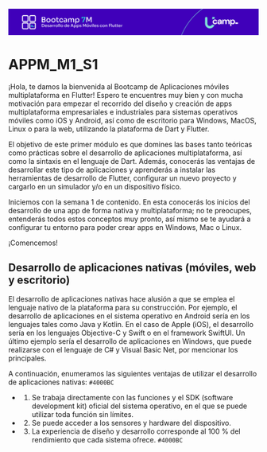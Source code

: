 ![Banner](https://github.com/U-Camp/APPM_M1_S1/blob/main/imagenes/Banner_APPM.png?raw=true)

# APPM_M1_S1
¡Hola, te damos la bienvenida al Bootcamp de Aplicaciones móviles multiplataforma en Flutter! 
Espero te encuentres muy bien y con mucha motivación para empezar el recorrido del diseño y creación de apps multiplataforma empresariales e industriales para sistemas operativos móviles como iOS y Android, así como de escritorio para Windows, MacOS, Linux o para la web, utilizando la plataforma de Dart y Flutter.

El objetivo de este primer módulo es que domines las bases tanto teóricas como prácticas sobre el desarrollo de aplicaciones multiplataforma, así como la sintaxis en el lenguaje de Dart. Además, conocerás las ventajas de desarrollar este tipo de aplicaciones y aprenderás a instalar las herramientas de desarrollo de Flutter, configurar un nuevo proyecto y cargarlo en un simulador y/o en un dispositivo físico.

Iniciemos con la semana 1 de contenido. En esta conocerás los inicios del desarrollo de una app de forma nativa y multiplataforma; no te preocupes, entenderás todos estos conceptos muy pronto, así mismo se te ayudará a configurar tu entorno para poder crear apps en Windows, Mac o Linux.

¡Comencemos!

## Desarrollo de aplicaciones nativas (móviles, web y escritorio)

El desarrollo de aplicaciones nativas hace alusión a que se emplea el lenguaje nativo de la plataforma para su construcción. Por ejemplo, el desarrollo de aplicaciones en el sistema operativo en Android sería en los lenguajes tales como Java y Kotlin. En el caso de Apple (iOS), el desarrollo sería en los lenguajes Objective-C y Swift o en el framework SwiftUI. Un último ejemplo sería el desarrollo de aplicaciones en Windows, que puede realizarse con el lenguaje de C# y Visual Basic Net, por mencionar los principales.

A continuación, enumeramos las siguientes ventajas de utilizar el desarrollo de aplicaciones nativas:
	`#4000BC`
  
- 1. Se trabaja directamente con las funciones y el SDK (software development kit) oficial del sistema operativo, en el que se puede utilizar toda función sin límites.
- 2. Se puede acceder a los sensores y hardware del dispositivo.
- 3. La experiencia de diseño y desarrollo corresponde al 100 % del rendimiento que cada sistema ofrece.
	`#4000BC`
